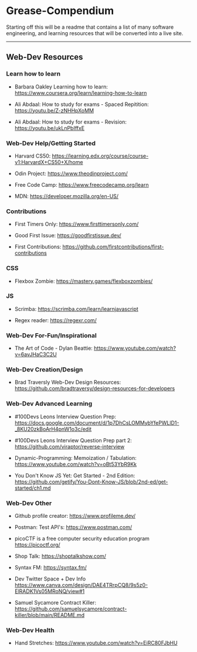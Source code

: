 # Grease-Compendium
Starting off this will be a readme that contains a list of many software engineering, and learning resources that will be converted into a live site.
_____________________________________________________________________________________________________________________________________________________

## Web-Dev Resources

   ### Learn how to learn

   - Barbara Oakley Learning how to learn:
      https://www.coursera.org/learn/learning-how-to-learn

   - Ali Abdaal: How to study for exams - Spaced Repitition:
      https://youtu.be/Z-zNHHpXoMM

   - Ali Abdaal: How to study for exams - Revision:
      https://youtu.be/ukLnPbIffxE

   ### Web-Dev Help/Getting Started

   - Harvard CS50:
      https://learning.edx.org/course/course-v1:HarvardX+CS50+X/home

   - Odin Project:
      https://www.theodinproject.com/

   - Free Code Camp:
      https://www.freecodecamp.org/learn

   - MDN:
      https://developer.mozilla.org/en-US/


   ### Contributions

   - First Timers Only:
      https://www.firsttimersonly.com/

   - Good First Issue: 
      https://goodfirstissue.dev/

   - First Contributions:
      https://github.com/firstcontributions/first-contributions


   ### CSS

   - Flexbox Zombie:
      https://mastery.games/flexboxzombies/


   ### JS

   - Scrimba:
      https://scrimba.com/learn/learnjavascript

   - Regex reader:
      https://regexr.com/



   ### Web-Dev For-Fun/Inspirational

   - The Art of Code - Dylan Beattie:
      https://www.youtube.com/watch?v=6avJHaC3C2U

   ###  Web-Dev Creation/Design

   - Brad Traversly Web-Dev Design Resources:
      https://github.com/bradtraversy/design-resources-for-developers


   ### Web-Dev Advanced Learning

   - #100Devs Leons Interview Question Prep:
      https://docs.google.com/document/d/1p7DhCsLOMMybYfePWLlD1-_8KU20zkBoArH4pnW1o3c/edit

   - #100Devs Leons Interview Question Prep part 2:
      https://github.com/viraptor/reverse-interview

   - Dynamic-Programming: Memoization / Tabulation:
      https://www.youtube.com/watch?v=oBt53YbR9Kk

   - You Don't Know JS Yet: Get Started - 2nd Edition:
      https://github.com/getify/You-Dont-Know-JS/blob/2nd-ed/get-started/ch1.md


   ### Web-Dev Other

   - Github profile creator:
      https://www.profileme.dev/

   - Postman: Test API's:
      https://www.postman.com/

   - picoCTF is a free computer security education program
      https://picoctf.org/

   - Shop Talk:
      https://shoptalkshow.com/

   - Syntax FM:
      https://syntax.fm/

   - Dev Twitter Space + Dev Info
      https://www.canva.com/design/DAE4TRrpCQ8/9s5z0-ElRADK1Vs05MRoNQ/view#1

   - Samuel Sycamore Contract Killer:
      https://github.com/samuelsycamore/contract-killer/blob/main/README.md


   ### Web-Dev Health

   - Hand Stretches:
      https://www.youtube.com/watch?v=EiRC80FJbHU


